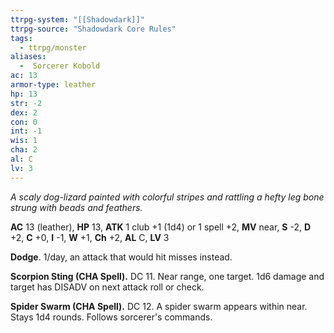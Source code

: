 ```yaml
---
ttrpg-system: "[[Shadowdark]]"
ttrpg-source: "Shadowdark Core Rules"
tags:
  - ttrpg/monster
aliases:
  -  Sorcerer Kobold
ac: 13
armor-type: leather
hp: 13
str: -2
dex: 2
con: 0
int: -1
wis: 1
cha: 2
al: C
lv: 3
---
```


_A scaly dog-lizard painted with colorful stripes and rattling a hefty leg bone strung with beads and feathers._

**AC** 13 (leather), **HP** 13, **ATK** 1 club +1 (1d4) or 1 spell +2, **MV** near, **S** -2, **D** +2, **C** +0, **I** -1, **W** +1, **Ch** +2, **AL** C, **LV** 3

**Dodge**. 1/day, an attack that would hit misses instead. 

**Scorpion Sting (CHA Spell).** DC 11. Near range, one target. 1d6 damage and target has DISADV on next attack roll or check. 

**Spider Swarm (CHA Spell).** DC 12. A spider swarm appears within near. Stays 1d4 rounds. Follows sorcerer's commands.


